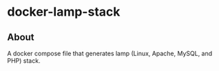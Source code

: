 # docker-lamp-stack

## About

A docker compose file that generates lamp (Linux, Apache, MySQL, and PHP) stack.
